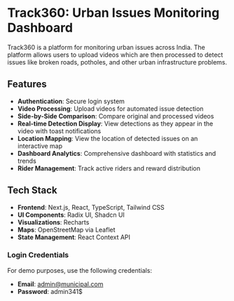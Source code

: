 # Track360: Urban Issues Monitoring Dashboard

Track360 is a platform for monitoring urban issues across India. The platform allows users to upload videos which are then processed to detect issues like broken roads, potholes, and other urban infrastructure problems.

## Features

- **Authentication**: Secure login system
- **Video Processing**: Upload videos for automated issue detection
- **Side-by-Side Comparison**: Compare original and processed videos
- **Real-time Detection Display**: View detections as they appear in the video with toast notifications
- **Location Mapping**: View the location of detected issues on an interactive map
- **Dashboard Analytics**: Comprehensive dashboard with statistics and trends
- **Rider Management**: Track active riders and reward distribution

## Tech Stack

- **Frontend**: Next.js, React, TypeScript, Tailwind CSS
- **UI Components**: Radix UI, Shadcn UI
- **Visualizations**: Recharts
- **Maps**: OpenStreetMap via Leaflet
- **State Management**: React Context API

### Login Credentials

For demo purposes, use the following credentials:
- **Email**: admin@municipal.com
- **Password**: admin341$